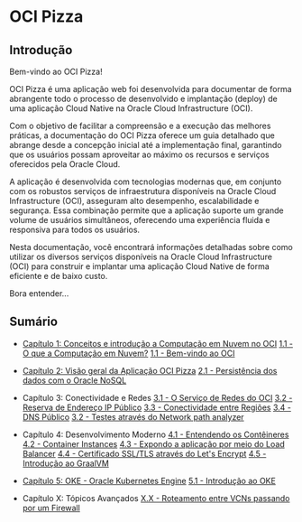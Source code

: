 # OCI Pizza

## Introdução

Bem-vindo ao OCI Pizza!

OCI Pizza é uma aplicação web foi desenvolvida para documentar de forma abrangente todo o processo de desenvolvido e implantação (deploy) de uma aplicação Cloud Native na Oracle Cloud Infrastructure (OCI).

Com o objetivo de facilitar a compreensão e a execução das melhores práticas, a documentação do OCI Pizza oferece um guia detalhado que abrange desde a concepção inicial até a implementação final, garantindo que os usuários possam aproveitar ao máximo os recursos e serviços oferecidos pela Oracle Cloud.

A aplicação é desenvolvida com tecnologias modernas que, em conjunto com os robustos  serviços de infraestrutura disponíveis na Oracle Cloud Infrastructure (OCI), asseguram alto desempenho, escalabilidade e segurança. Essa combinação permite que a aplicação suporte um grande volume de usuários simultâneos, oferecendo uma experiência fluida e responsiva para todos os usuários.

Nesta documentação, você encontrará informações detalhadas sobre como utilizar os diversos serviços disponíveis na Oracle Cloud Infrastructure (OCI) para construir e implantar uma aplicação Cloud Native de forma eficiente e de baixo custo.

Bora entender...

## Sumário

- [Capítulo 1: Conceitos e introdução a Computação em Nuvem no OCI](./docs/chapter-1.md)
    [1.1 - O que a Computação em Nuvem?](./docs/cloud-computing.md)
    [1.1 - Bem-vindo ao OCI](./docs/oci-welcome.md)

- [Capítulo 2: Visão geral da Aplicação OCI Pizza](./docs/chapter-2.md)
    [2.1 - Persistência dos dados com o Oracle NoSQL](./docs/nosql.md)

- Capítulo 3: Conectividade e Redes
    [3.1 - O Serviço de Redes do OCI](./docs/network.md)
    [3.2 - Reserva de Endereço IP Público]()
    [3.3 - Conectividade entre Regiões](./docs/regions-connectivity.md)
    [3.4 - DNS Público](./docs/dns.md)
    [3.2 - Testes através do Network path analyzer]()

- Capítulo 4: Desenvolvimento Moderno
    [4.1 - Entendendo os Contêineres](./docs/containers.md)
    [4.2 - Container Instances](./docs/container-instances.md)
    [4.3 - Expondo a aplicação por meio do Load Balancer](./docs/lb.md)
    [4.4 - Certificado SSL/TLS através do Let's Encrypt](./docs/lets-encrypt.md)
    [4.5 - Introdução ao GraalVM](./docs/graalvm.md)

- [Capítulo 5: OKE - Oracle Kubernetes Engine](./docs/chapter-5.md)
    [5.1 - Introdução ao OKE](./docs/oke-intro.md)

- Capítulo X: Tópicos Avançados
    [X.X - Roteamento entre VCNs passando por um Firewall]()
